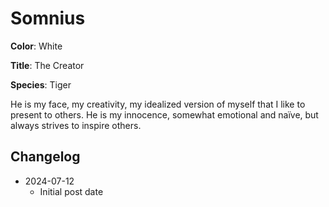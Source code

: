 # Somnius

**Color**: White

**Title**: The Creator

**Species**: Tiger

He is my face, my creativity, my idealized version of myself that I like to present to others. He is my innocence, somewhat emotional and naïve, but always strives to inspire others.

## Changelog

* 2024-07-12
  * Initial post date
